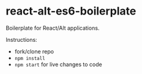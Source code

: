 # react-alt-es6-boilerplate
Boilerplate for React/Alt applications.

Instructions:
- fork/clone repo
- `npm install`
- `npm start` for live changes to code
